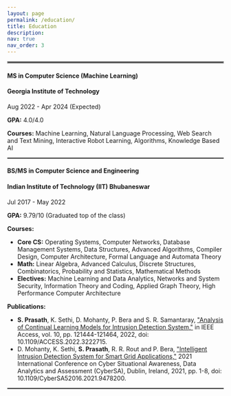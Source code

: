 ```yaml
---
layout: page
permalink: /education/
title: Education
description:
nav: true
nav_order: 3
---
```


<hr style="border:2px solid gray">

#### **MS in Computer Science (Machine Learning)**
#### Georgia Institute of Technology

Aug 2022 - Apr 2024 (Expected)

**GPA:** 4.0/4.0

**Courses:** Machine Learning, Natural Language Processing, Web Search and Text Mining, Interactive Robot Learning, Algorithms, Knowledge Based AI

<hr style="border:1px solid gray">

#### **BS/MS in Computer Science and Engineering**
#### Indian Institute of Technology (IIT) Bhubaneswar

Jul 2017 - May 2022

**GPA:** 9.79/10 (Graduated top of the class)

**Courses:**
- **Core CS:** Operating Systems, Computer Networks, Database Management Systems, Data Structures, Advanced Algorithms, Compiler Design, Computer Architecture, Formal Language and Automata Theory
- **Math:** Linear Algebra, Advanced Calculus, Discrete Structures, Combinatorics, Probability and Statistics, Mathematical Methods
- **Electives:** Machine Learning and Data Analytics, Networks and System Security, Information Theory and Coding, Applied Graph Theory, High Performance Computer Architecture

**Publications:**
- **S. Prasath**, K. Sethi, D. Mohanty, P. Bera and S. R. Samantaray, ["Analysis of Continual Learning Models for Intrusion Detection System,"](https://ieeexplore.ieee.org/document/9953983) in IEEE Access, vol. 10, pp. 121444-121464, 2022, doi: 10.1109/ACCESS.2022.3222715.
- D. Mohanty, K. Sethi, **S. Prasath**, R. R. Rout and P. Bera, ["Intelligent Intrusion Detection System for Smart Grid Applications,"](https://ieeexplore.ieee.org/document/9478200) 2021 International Conference on Cyber Situational Awareness, Data Analytics and Assessment (CyberSA), Dublin, Ireland, 2021, pp. 1-8, doi: 10.1109/CyberSA52016.2021.9478200.

<hr style="border:1px solid gray">
